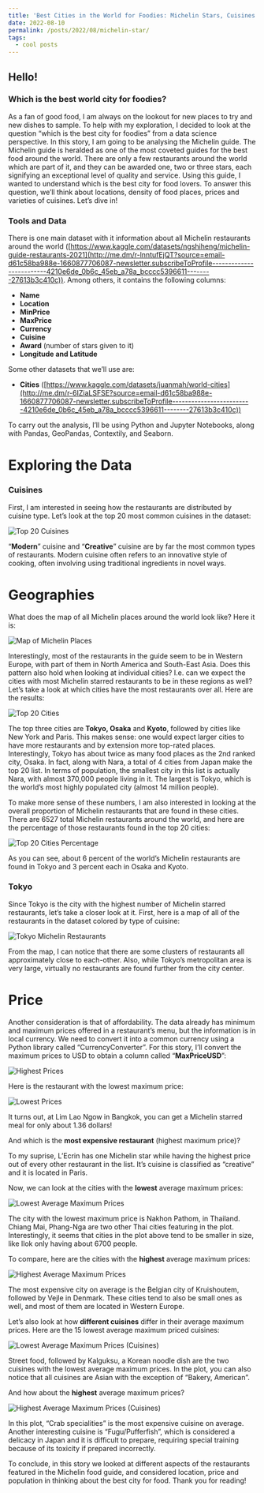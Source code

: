 ```yaml
---
title: 'Best Cities in the World for Foodies: Michelin Stars, Cuisines and Great Food'
date: 2022-08-10
permalink: /posts/2022/08/michelin-star/
tags:
  - cool posts
---
```



## Hello! 

### Which is the best world city for foodies?

As a fan of good food, I am always on the lookout for new places to try and new dishes to sample. To help with my exploration, I decided to look at the question “which is the best city for foodies” from a data science perspective. In this story, I am going to be analysing the Michelin guide. The Michelin guide is heralded as one of the most coveted guides for the best food around the world. There are only a few restaurants around the world which are part of it, and they can be awarded one, two or three stars, each signifying an exceptional level of quality and service. Using this guide, I wanted to understand which is the best city for food lovers. To answer this question, we’ll think about locations, density of food places, prices and varieties of cuisines. Let’s dive in!

### **Tools and Data**

There is one main dataset with it information about all Michelin restaurants around the world ([https://www.kaggle.com/datasets/ngshiheng/michelin-guide-restaurants-2021](http://me.dm/r-lnntufEjQT?source=email-d61c58ba988e-1660877706087-newsletter.subscribeToProfile-------------------------4210e6de_0b6c_45eb_a78a_bcccc5396611--------27613b3c410c)). Among others, it contains the following columns:

- **Name**
- **Location**
- **MinPrice**
- **MaxPrice**
- **Currency**
- **Cuisine**
- **Award** (number of stars given to it)
- **Longitude and Latitude**

Some other datasets that we’ll use are:

- **Cities** ([https://www.kaggle.com/datasets/juanmah/world-cities](http://me.dm/r-6IZiaLSFSE?source=email-d61c58ba988e-1660877706087-newsletter.subscribeToProfile-------------------------4210e6de_0b6c_45eb_a78a_bcccc5396611--------27613b3c410c))

To carry out the analysis, I’ll be using Python and Jupyter Notebooks, along with Pandas, GeoPandas, Contextily, and Seaborn.

# **Exploring the Data**

### **Cuisines**

First, I am interested in seeing how the restaurants are distributed by cuisine type. Let’s look at the top 20 most common cuisines in the dataset:

![Top 20 Cuisines](/images/barfoodie.png)

“**Modern**” cuisine and “**Creative**” cuisine are by far the most common types of restaurants. Modern cuisine often refers to an innovative style of cooking, often involving using traditional ingredients in novel ways.

# **Geographies**

What does the map of all Michelin places around the world look like? Here it is:

![Map of Michelin Places](/images/mapfoodie.png)

Interestingly, most of the restaurants in the guide seem to be in Western Europe, with part of them in North America and South-East Asia. Does this pattern also hold when looking at individual cities? I.e. can we expect the cities with most Michelin starred restaurants to be in these regions as well? Let’s take a look at which cities have the most restaurants over all. Here are the results:

![Top 20 Cities](/images/barfoodie2.png)

The top three cities are **Tokyo, Osaka** and **Kyoto**, followed by cities like New York and Paris. This makes sense: one would expect larger cities to have more restaurants and by extension more top-rated places. Interestingly, Tokyo has about twice as many food places as the 2nd ranked city, Osaka. In fact, along with Nara, a total of 4 cities from Japan make the top 20 list. In terms of population, the smallest city in this list is actually Nara, with almost 370,000 people living in it. The largest is Tokyo, which is the world’s most highly populated city (almost 14 million people).

To make more sense of these numbers, I am also interested in looking at the overall proportion of Michelin restaurants that are found in these cities. There are 6527 total Michelin restaurants around the world, and here are the percentage of those restaurants found in the top 20 cities:

![Top 20 Cities Percentage](/images/barfoodie3.png)

As you can see, about 6 percent of the world’s Michelin restaurants are found in Tokyo and 3 percent each in Osaka and Kyoto.

### **Tokyo**

Since Tokyo is the city with the highest number of Michelin starred restaurants, let’s take a closer look at it. First, here is a map of all of the restaurants in the dataset colored by type of cuisine:

![Tokyo Michelin Restaurants](/images/tokyofoodie.png)


From the map, I can notice that there are some clusters of restaurants all approximately close to each-other. Also, while Tokyo’s metropolitan area is very large, virtually no restaurants are found further from the city center.

# **Price**

Another consideration is that of affordability. The data already has minimum and maximum prices offered in a restaurant’s menu, but the information is in local currency. We need to convert it into a common currency using a Python library called “CurrencyConverter”. For this story, I’ll convert the maximum prices to USD to obtain a column called “**MaxPriceUSD**”:

![Highest Prices](/images/pricefoodie.png)

Here is the restaurant with the lowest maximum price:

![Lowest Prices](/images/pricefoodie2.png)

It turns out, at Lim Lao Ngow in Bangkok, you can get a Michelin starred meal for only about 1.36 dollars!

And which is the **most expensive restaurant** (highest maximum price)?

To my suprise, L’Ecrin has one Michelin star while having the highest price out of every other restaurant in the list. It’s cuisine is classified as “creative” and it is located in Paris.

Now, we can look at the cities with the **lowest** average maximum prices:

![Lowest Average Maximum Prices](/images/barfoodie4.png)


The city with the lowest maximum price is Nakhon Pathom, in Thailand. Chiang Mai, Phang-Nga are two other Thai cities featuring in the plot. Interestingly, it seems that cities in the plot above tend to be smaller in size, like Ilok only having about 6700 people.

To compare, here are the cities with the **highest** average maximum prices:

![Highest Average Maximum Prices](/images/barfoodie5.png)

The most expensive city on average is the Belgian city of Kruishoutem, followed by Vejle in Denmark. These cities tend to also be small ones as well, and most of them are located in Western Europe.

Let’s also look at how **different cuisines** differ in their average maximum prices. Here are the 15 lowest average maximum priced cuisines:

![Lowest Average Maximum Prices (Cuisines)](/images/barfoodie6.png)


Street food, followed by Kalguksu, a Korean noodle dish are the two cuisines with the lowest average maximum prices. In the plot, you can also notice that all cuisines are Asian with the exception of “Bakery, American”.

And how about the **highest** average maximum prices?

![Highest Average Maximum Prices (Cuisines)](/images/barfoodie7.png)

In this plot, “Crab specialities” is the most expensive cuisine on average. Another interesting cuisine is “Fugu/Pufferfish”, which is considered a delicacy in Japan and it is difficult to prepare, requiring special training because of its toxicity if prepared incorrectly.

To conclude, in this story we looked at different aspects of the restaurants featured in the Michelin food guide, and considered location, price and population in thinking about the best city for food. Thank you for reading!